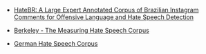 * [HateBR: A Large Expert Annotated Corpus of Brazilian Instagram Comments for Offensive Language and Hate Speech Detection](https://huggingface.co/datasets/ruanchaves/hatebr)

* [Berkeley - The Measuring Hate Speech Corpus](https://huggingface.co/datasets/ucberkeley-dlab/measuring-hate-speech)

* [German Hate Speech Corpus](https://github.com/cophi-wue/German_HateSpeech_Corpus)
